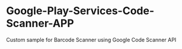# Google-Play-Services-Code-Scanner-APP
Custom sample for Barcode Scanner using Google Code Scanner API
